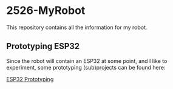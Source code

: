 # 2526-MyRobot

This repository contains all the information for my robot.

## Prototyping ESP32
Since the robot will contain an ESP32 at some point, and I like to experiment, some prototyping (sub)projects can be found here:

[ESP32 Prototyping](prototypes/esp32/prototyping/README.md)


